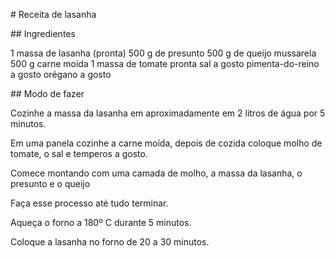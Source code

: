 \# Receita de lasanha

\## Ingredientes

1 massa de lasanha (pronta) 500 g de presunto 500 g de queijo mussarela
500 g carne moída 1 massa de tomate pronta sal a gosto pimenta-do-reino
a gosto orégano a gosto

\## Modo de fazer

Cozinhe a massa da lasanha em aproximadamente em 2 litros de água por 5
minutos.

Em uma panela cozinhe a carne moída, depois de cozida coloque molho de
tomate, o sal e temperos a gosto.

Comece montando com uma camada de molho, a massa da lasanha, o presunto
e o queijo

Faça esse processo até tudo terminar.

Aqueça o forno a 180º C durante 5 minutos.

Coloque a lasanha no forno de 20 a 30 minutos.
